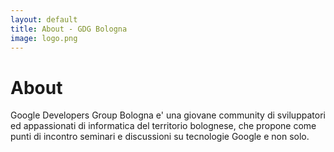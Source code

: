 ```yaml
---
layout: default
title: About - GDG Bologna
image: logo.png
---
```


<div class="post">
	<h1 class="pageTitle">About</h1>
	<!-- <img src="{{ '/assets/img/touring.jpg' | prepend: site.baseurl }}" alt=""> -->
	<p class="intro">Google Developers Group Bologna e' una giovane community di sviluppatori ed appassionati di informatica del territorio bolognese, che propone come punti di incontro seminari e discussioni su tecnologie Google e non solo.</p>
</div>
